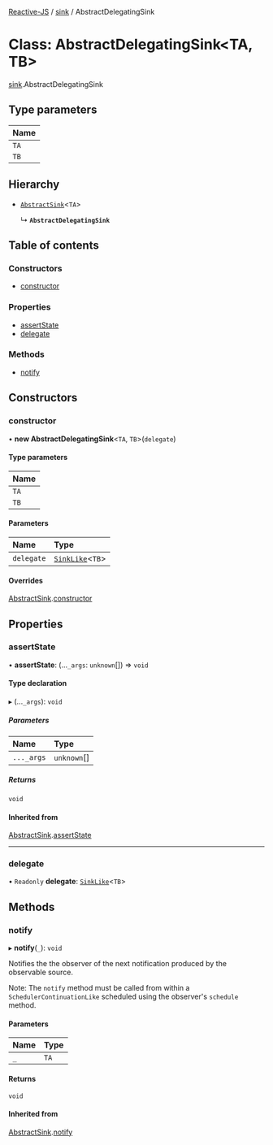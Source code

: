 [Reactive-JS](../README.md) / [sink](../modules/sink.md) / AbstractDelegatingSink

# Class: AbstractDelegatingSink<TA, TB\>

[sink](../modules/sink.md).AbstractDelegatingSink

## Type parameters

| Name |
| :------ |
| `TA` |
| `TB` |

## Hierarchy

- [`AbstractSink`](sink.AbstractSink.md)<`TA`\>

  ↳ **`AbstractDelegatingSink`**

## Table of contents

### Constructors

- [constructor](sink.AbstractDelegatingSink.md#constructor)

### Properties

- [assertState](sink.AbstractDelegatingSink.md#assertstate)
- [delegate](sink.AbstractDelegatingSink.md#delegate)

### Methods

- [notify](sink.AbstractDelegatingSink.md#notify)

## Constructors

### constructor

• **new AbstractDelegatingSink**<`TA`, `TB`\>(`delegate`)

#### Type parameters

| Name |
| :------ |
| `TA` |
| `TB` |

#### Parameters

| Name | Type |
| :------ | :------ |
| `delegate` | [`SinkLike`](../interfaces/sink.SinkLike.md)<`TB`\> |

#### Overrides

[AbstractSink](sink.AbstractSink.md).[constructor](sink.AbstractSink.md#constructor)

## Properties

### assertState

• **assertState**: (...`_args`: `unknown`[]) => `void`

#### Type declaration

▸ (...`_args`): `void`

##### Parameters

| Name | Type |
| :------ | :------ |
| `..._args` | `unknown`[] |

##### Returns

`void`

#### Inherited from

[AbstractSink](sink.AbstractSink.md).[assertState](sink.AbstractSink.md#assertstate)

___

### delegate

• `Readonly` **delegate**: [`SinkLike`](../interfaces/sink.SinkLike.md)<`TB`\>

## Methods

### notify

▸ **notify**(`_`): `void`

Notifies the the observer of the next notification produced by the observable source.

Note: The `notify` method must be called from within a `SchedulerContinuationLike`
scheduled using the observer's `schedule` method.

#### Parameters

| Name | Type |
| :------ | :------ |
| `_` | `TA` |

#### Returns

`void`

#### Inherited from

[AbstractSink](sink.AbstractSink.md).[notify](sink.AbstractSink.md#notify)
